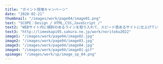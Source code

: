 ```yaml
---
title: "ポイント倍増キャンペーン"
date: "2020-02-21"
thumbnail: "/images/work/page04/image01.png"
text: "SCOPE：Design / HTML,CSS,JavaScript /"
text2: "WEBサイト内に傾斜のあるラインを取り入れて、スピード感あるサイトに仕上げています。閲覧いただいたユーザーの方に早めの購買意識を持たせています。お得感を表現するためにフォントを大きめに調整し、ボタンのサイズも大きくしています。"
text3: "http://limeokapi95.sakura.ne.jp/work/noritoku2022"
image1: "/images/work/page04/image02.jpg"
image2: "/images/work/page04/image03.jpg"
image3: "/images/work/page04/image04.jpg"
image4: "/images/work/page04/image01.gif"
spimage: "/images/work/sp/image_sp_04.png"
---
```

